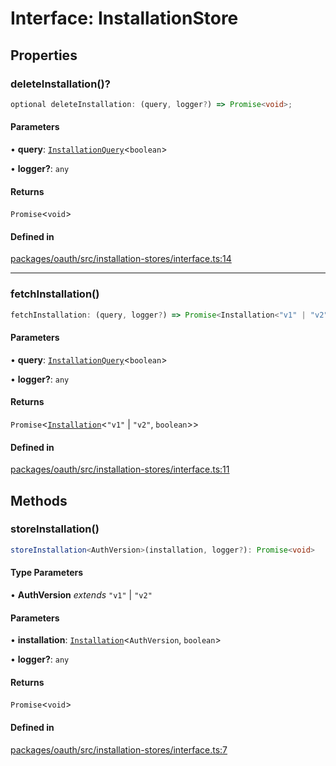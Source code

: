 # Interface: InstallationStore

## Properties

### deleteInstallation()?

```ts
optional deleteInstallation: (query, logger?) => Promise<void>;
```

#### Parameters

• **query**: [`InstallationQuery`](InstallationQuery.md)\<`boolean`\>

• **logger?**: `any`

#### Returns

`Promise`\<`void`\>

#### Defined in

[packages/oauth/src/installation-stores/interface.ts:14](https://github.com/slackapi/node-slack-sdk/blob/main/packages/oauth/src/installation-stores/interface.ts#L14)

***

### fetchInstallation()

```ts
fetchInstallation: (query, logger?) => Promise<Installation<"v1" | "v2", boolean>>;
```

#### Parameters

• **query**: [`InstallationQuery`](InstallationQuery.md)\<`boolean`\>

• **logger?**: `any`

#### Returns

`Promise`\<[`Installation`](Installation.md)\<`"v1"` \| `"v2"`, `boolean`\>\>

#### Defined in

[packages/oauth/src/installation-stores/interface.ts:11](https://github.com/slackapi/node-slack-sdk/blob/main/packages/oauth/src/installation-stores/interface.ts#L11)

## Methods

### storeInstallation()

```ts
storeInstallation<AuthVersion>(installation, logger?): Promise<void>
```

#### Type Parameters

• **AuthVersion** *extends* `"v1"` \| `"v2"`

#### Parameters

• **installation**: [`Installation`](Installation.md)\<`AuthVersion`, `boolean`\>

• **logger?**: `any`

#### Returns

`Promise`\<`void`\>

#### Defined in

[packages/oauth/src/installation-stores/interface.ts:7](https://github.com/slackapi/node-slack-sdk/blob/main/packages/oauth/src/installation-stores/interface.ts#L7)

